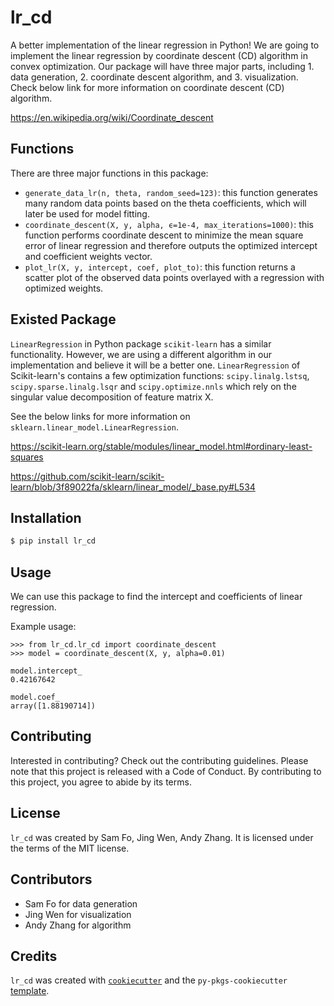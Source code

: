 # lr_cd

A better implementation of the linear regression in Python! We are going to implement the linear regression by coordinate descent (CD) algorithm in convex optimization. Our package will have three major parts, including 1. data generation, 2. coordinate descent algorithm, and 3. visualization. Check below link for more information on coordinate descent (CD) algorithm.

https://en.wikipedia.org/wiki/Coordinate_descent


## Functions

There are three major functions in this package:
- `generate_data_lr(n, theta, random_seed=123)`: this function generates many random data points based on the theta coefficients, which will later be used for model fitting.
- `coordinate_descent(X, y, alpha, ϵ=1e-4, max_iterations=1000)`: this function performs coordinate descent to minimize the mean square error of linear regression and therefore outputs the optimized intercept and coefficient weights vector.
- `plot_lr(X, y, intercept, coef, plot_to)`: this function returns a scatter plot of the observed data points overlayed with a regression with optimized weights.


## Existed Package
`LinearRegression` in Python package `scikit-learn` has a similar functionality. However, we are using a different algorithm in our implementation and believe it will be a better one. `LinearRegression` of Scikit-learn's contains a few optimization functions: `scipy.linalg.lstsq`, `scipy.sparse.linalg.lsqr` and `scipy.optimize.nnls` which rely on the singular value decomposition of feature matrix X. 

See the below links for more information on `sklearn.linear_model.LinearRegression`.

https://scikit-learn.org/stable/modules/linear_model.html#ordinary-least-squares

https://github.com/scikit-learn/scikit-learn/blob/3f89022fa/sklearn/linear_model/_base.py#L534


## Installation

```bash
$ pip install lr_cd
```

## Usage

We can use this package to find the intercept and coefficients of linear regression.

Example usage:
```
>>> from lr_cd.lr_cd import coordinate_descent
>>> model = coordinate_descent(X, y, alpha=0.01)
```

```
model.intercept_
0.42167642

model.coef_
array([1.88190714])
```

## Contributing

Interested in contributing? Check out the contributing guidelines. Please note that this project is released with a Code of Conduct. By contributing to this project, you agree to abide by its terms.

## License

`lr_cd` was created by Sam Fo, Jing Wen, Andy Zhang. It is licensed under the terms of the MIT license.

## Contributors

- Sam Fo for data generation
- Jing Wen for visualization
- Andy Zhang for algorithm



## Credits

`lr_cd` was created with [`cookiecutter`](https://cookiecutter.readthedocs.io/en/latest/) and the `py-pkgs-cookiecutter` [template](https://github.com/py-pkgs/py-pkgs-cookiecutter).
